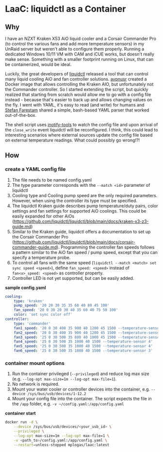 # LaaC: liquidctl as a Container 

## Why

I have an NZXT Kraken X53 AiO liquid cooler and a Corsair Commander Pro (to control the various fans and add more temperature sensors) in my UnRaid server but weren't able to configure them properly. Running a dedicated Windows 10/11 VM with CAM and iCUE works, but doesn't really make sense. Something with a smaller footprint running on Linux, that can be containerized, would be ideal.

Luckily, the great developers of [liquidctl](https://github.com/liquidctl/liquidctl) released a tool that can control many liquid cooling AiO and fan controller solutions.
[avpnusr](https://github.com/avpnusr/liquidctl-docker) created a Docker image that allows controlling the Kraken AIO, but unfortunately not the Commander controller. So I started extending the script, but quickly realized that starting from scratch would allow me to go with a config file instead - because that's easier to back up and allows changing values on the fly. I went with YAML, it's easy to read (and write) for humans and [Stefan Farestam](https://stackoverflow.com/a/21189044) shared a simple, bash-based YAML parser that worked out-of-the-box. 

The shell script uses [inotify-tools](https://github.com/inotify-tools/inotify-tools) to watch the config file and upon arrival of the ```close_write``` event liquidctl will be reconfigured. I think, this could lead to interesting scenarios where external sources update the config file based on external temperature readings. What could possibly go wrong!?! 

## How

### create a YAML config file

1. The file needs to be named config.yaml
2. The type parameter corresponds with the ```--match <id>``` parameter of liquidctl
3. Cooling type and Cooling pump speed are the only required parameters. However, when using the controller its type must be specified.
4. The liquidctl Kraken guide describes pump temperature/duty pairs, color settings and fan settings for supported AiO coolings. This could be easily expanded for other AiOs (https://github.com/liquidctl/liquidctl/blob/main/docs/kraken-x3-z3-guide.md)
5. Similar to the Kraken guide, liquidctl offers a documentation to set up the Corsair Commander Pro (https://github.com/liquidctl/liquidctl/blob/main/docs/corsair-commander-guide.md). Programming the controller fan speeds follows a pattern similar to the AiO fan speed / pump speed, except that you can specify a temperature probe.
6. To control all fans with the same speed (```liquidctl --match <match> set sync speed <speed>```), define ```fan_speed: <speed>``` instead of ```fan<x>_speed: <speed>``` as controller property.
7. Controller LED is not yet supported, but can be easily added.

**sample config.yaml**

```yaml
cooling:
    type: 'kraken'
    pump_speed: '20 20 30 35 35 60 40 80 45 100'
    fan_speed: '20 0 30 20 30 40 35 60 40 75 50 100'
    color: 'set sync color off'
controller:
    type: 'commander'
    fan1_speed: '20 0 30 400 35 900 40 1200 45 1500 --temperature-sensor 2'
    fan2_speed: '20 0 30 400 35 900 40 1200 45 1500 --temperature-sensor 2'
    fan3_speed: '25 0 30 500 35 800 40 1000 45 1500 --temperature-sensor 1'
    fan4_speed: '25 0 30 500 35 1000 40 1500 --temperature-sensor 4'
    fan5_speed: '25 0 30 500 35 1000 40 1500 --temperature-sensor 4'
    fan6_speed: '25 0 30 500 35 1000 40 1500 --temperature-sensor 3'
```


### container mount options

1. Run the container privileged (```--privileged```) and reduce log max size (e.g. ```--log-opt max-size=1m --log-opt max-file=1```). 
2. No network is required. 
3. Mount your water cooler or controller devices into the container, e.g. ```--device /sys/bus/usb/devices/1-12.2```
4. Mount your config file into the container. The script expects the file in the ```/app``` folder, e.g. ```-v ~/config.yaml:/app/config.yaml```

**container start**

```sh
docker run -d \
    --device /sys/bus/usb/devices/<your_usb_id> \
    --privileged \
    --log-opt max-size=1m --log-opt max-file=1 \
    -v <path_to>/config.yaml:/app/config.yaml \
    --restart=unless-stopped mplogas/laac:latest
```

